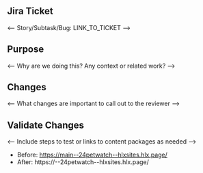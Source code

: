 ## Jira Ticket ##
<-- Story/Subtask/Bug: LINK_TO_TICKET -->

## Purpose ##
<-- Why are we doing this? Any context or related work? -->

## Changes ##
<-- What changes are important to call out to the reviewer -->

## Validate Changes ##
<-- Include steps to test or links to content packages as needed -->

- Before: https://main--24petwatch--hlxsites.hlx.page/
- After: https://<branch>--24petwatch--hlxsites.hlx.page/
